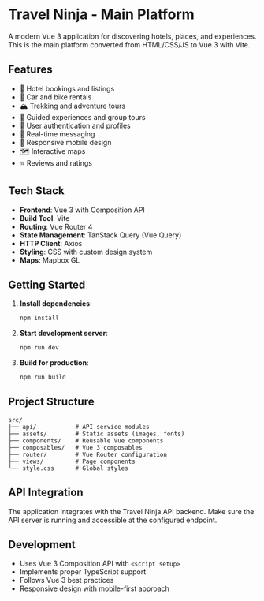 # Travel Ninja - Main Platform

A modern Vue 3 application for discovering hotels, places, and experiences. This is the main platform converted from HTML/CSS/JS to Vue 3 with Vite.

## Features

- 🏨 Hotel bookings and listings
- 🚗 Car and bike rentals
- 🏔️ Trekking and adventure tours
- 🎯 Guided experiences and group tours
- 👤 User authentication and profiles
- 💬 Real-time messaging
- 📱 Responsive mobile design
- 🗺️ Interactive maps
- ⭐ Reviews and ratings

## Tech Stack

- **Frontend**: Vue 3 with Composition API
- **Build Tool**: Vite
- **Routing**: Vue Router 4
- **State Management**: TanStack Query (Vue Query)
- **HTTP Client**: Axios
- **Styling**: CSS with custom design system
- **Maps**: Mapbox GL

## Getting Started

1. **Install dependencies**:
   ```bash
   npm install
   ```

2. **Start development server**:
   ```bash
   npm run dev
   ```

3. **Build for production**:
   ```bash
   npm run build
   ```

## Project Structure

```
src/
├── api/           # API service modules
├── assets/        # Static assets (images, fonts)
├── components/    # Reusable Vue components
├── composables/   # Vue 3 composables
├── router/        # Vue Router configuration
├── views/         # Page components
└── style.css      # Global styles
```

## API Integration

The application integrates with the Travel Ninja API backend. Make sure the API server is running and accessible at the configured endpoint.

## Development

- Uses Vue 3 Composition API with `<script setup>`
- Implements proper TypeScript support
- Follows Vue 3 best practices
- Responsive design with mobile-first approach
